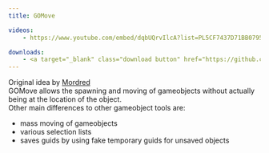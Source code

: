 ```yaml
---
title: GOMove

videos:
    - https://www.youtube.com/embed/dqbUQrvIlcA?list=PL5CF7437D71BB0795

downloads:
    - <a target="_blank" class="download button" href="https://github.com/Rochet2/TrinityCore/blob/gomove/src/server/scripts/Custom/GOMove/">TrinityCore</a>
---
```


Original idea by [Mordred](http://www.youtube.com/watch?v=a0JVXJ07KUU)  
GOMove allows the spawning and moving of gameobjects without actually being at the location of the object.  
Other main differences to other gameobject tools are:
* mass moving of gameobjects
* various selection lists
* saves guids by using fake temporary guids for unsaved objects
